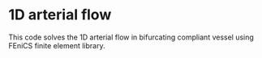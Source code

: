 # 1D arterial flow 
This code solves the 1D arterial flow in bifurcating compliant vessel using FEniCS finite element library.
